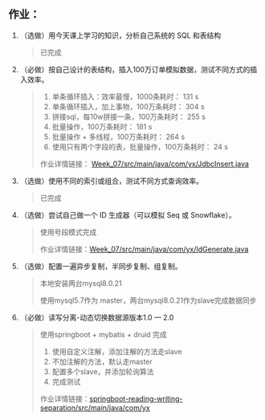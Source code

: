 ## 作业：
1. （选做）用今天课上学习的知识，分析自己系统的 SQL 和表结构
    > 已完成
2. （必做）按自己设计的表结构，插入100万订单模拟数据，测试不同方式的插入效率。
    > 1. 单条循环插入：效率最慢，1000条耗时：           131 s
    > 2. 单条循环插入，加上事物，100万条耗时：          304 s
    > 3. 拼接sql，每10w拼接一条，100万条耗时：          255 s
    > 4. 批量操作，100万条耗时：                       181 s
    > 5. 批量操作 + 多线程，100万条耗时：               264 s
    > 6. 使用只有两个字段的表，批量操作，100万条耗时：    24 s
    > 
    > 
    > 作业详情链接： [Week_07/src/main/java/com/yx/JdbcInsert.java](../Week_07/src/main/java/com/yx/JdbcInsert.java)
4. （选做）使用不同的索引或组合，测试不同方式查询效率。
    > 已完成
6. （选做）尝试自己做一个 ID 生成器（可以模拟 Seq 或 Snowflake）。
    > 使用号段模式完成
    > 
    > 作业详情链接：[Week_07/src/main/java/com/yx/IdGenerate.java](../Week_07/src/main/java/com/yx/IdGenerate.java)

1. （选做）配置一遍异步复制，半同步复制、组复制。
    > 本地安装两台mysql8.0.21
    > 
    > 使用mysql5.7作为 master，两台mysql8.0.21作为slave完成数据同步
2. （必做）读写分离-动态切换数据源版本1.0 — 2.0
    > 使用springboot + mybatis + druid 完成
    >   1. 使用自定义注解，添加注解的方法走slave
    >   2. 不加注解的方法，默认走master
    >   3. 配置多个slave，并添加轮询算法
    >   4. 完成测试
    > 
    > 作业详情链接：[springboot-reading-writing-separation/src/main/java/com/yx](../springboot-reading-writing-separation/src/main/java/com/yx)
